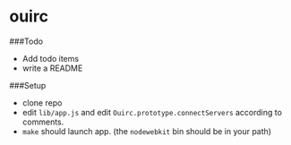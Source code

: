 ouirc
=====

###Todo
- Add todo items
- write a README


###Setup
- clone repo
- edit `lib/app.js` and edit `Ouirc.prototype.connectServers` according to comments.
- `make` should launch app. (the `nodewebkit` bin should be in your path)
